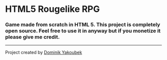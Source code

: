 # HTML5 Rougelike RPG 
### Game made from scratch in HTML 5. This project is completely open source. Feel free to use it in anyway but if you monetize it please give me credit.





***
Project created by [Dominik Yakoubek](yakoubek.cf) 
